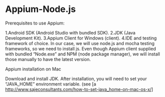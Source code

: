 # Appium-Node.js

Prerequisites to use Appium:

1.Android SDK (Android Studio with bundled SDK).
2.JDK (Java Development Kit).
3.Appium Client for Windows (client).
4.IDE and testing framework of choice. In our case, we will use node.js and mocha testing frameworks, so we need to install js. Even though Appium client supplied with bundled “Node.exe” and NPM (node package manager), we will install those manually to have the latest version.

Appium installation on Mac

Download and install JDK. After installation, you will need to set your “JAVA_HOME” environment variable.
(see [a http://www.sajeconsultants.com/how-to-set-java_home-on-mac-os-x/]
